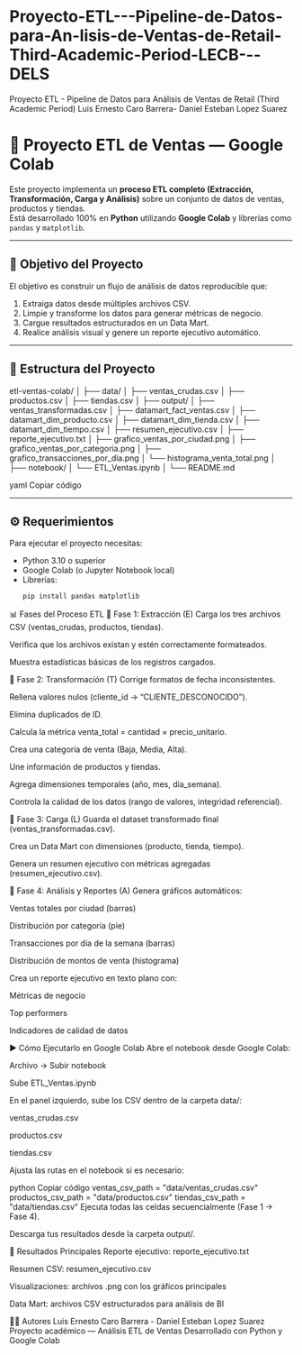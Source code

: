 # Proyecto-ETL---Pipeline-de-Datos-para-An-lisis-de-Ventas-de-Retail-Third-Academic-Period-LECB---DELS
Proyecto ETL - Pipeline de Datos para Análisis de Ventas de Retail (Third Academic Period) Luis Ernesto Caro Barrera- Daniel Esteban Lopez Suarez


# 🧠 Proyecto ETL de Ventas — Google Colab

Este proyecto implementa un **proceso ETL completo (Extracción, Transformación, Carga y Análisis)** sobre un conjunto de datos de ventas, productos y tiendas.  
Está desarrollado 100% en **Python** utilizando **Google Colab** y librerías como `pandas` y `matplotlib`.

---

## 🚀 Objetivo del Proyecto

El objetivo es construir un flujo de análisis de datos reproducible que:
1. Extraiga datos desde múltiples archivos CSV.
2. Limpie y transforme los datos para generar métricas de negocio.
3. Cargue resultados estructurados en un Data Mart.
4. Realice análisis visual y genere un reporte ejecutivo automático.

---

## 🧩 Estructura del Proyecto

etl-ventas-colab/
│
├── data/
│ ├── ventas_crudas.csv
│ ├── productos.csv
│ ├── tiendas.csv
│
├── output/
│ ├── ventas_transformadas.csv
│ ├── datamart_fact_ventas.csv
│ ├── datamart_dim_producto.csv
│ ├── datamart_dim_tienda.csv
│ ├── datamart_dim_tiempo.csv
│ ├── resumen_ejecutivo.csv
│ ├── reporte_ejecutivo.txt
│ ├── grafico_ventas_por_ciudad.png
│ ├── grafico_ventas_por_categoria.png
│ ├── grafico_transacciones_por_dia.png
│ └── histograma_venta_total.png
│
├── notebook/
│ └── ETL_Ventas.ipynb
│
└── README.md

yaml
Copiar código

---

## ⚙️ Requerimientos

Para ejecutar el proyecto necesitas:
- Python 3.10 o superior  
- Google Colab (o Jupyter Notebook local)
- Librerías:
  ```bash
  pip install pandas matplotlib
📊 Fases del Proceso ETL
🔹 Fase 1: Extracción (E)
Carga los tres archivos CSV (ventas_crudas, productos, tiendas).

Verifica que los archivos existan y estén correctamente formateados.

Muestra estadísticas básicas de los registros cargados.

🔹 Fase 2: Transformación (T)
Corrige formatos de fecha inconsistentes.

Rellena valores nulos (cliente_id → “CLIENTE_DESCONOCIDO”).

Elimina duplicados de ID.

Calcula la métrica venta_total = cantidad × precio_unitario.

Crea una categoría de venta (Baja, Media, Alta).

Une información de productos y tiendas.

Agrega dimensiones temporales (año, mes, día_semana).

Controla la calidad de los datos (rango de valores, integridad referencial).

🔹 Fase 3: Carga (L)
Guarda el dataset transformado final (ventas_transformadas.csv).

Crea un Data Mart con dimensiones (producto, tienda, tiempo).

Genera un resumen ejecutivo con métricas agregadas (resumen_ejecutivo.csv).

🔹 Fase 4: Análisis y Reportes (A)
Genera gráficos automáticos:

Ventas totales por ciudad (barras)

Distribución por categoría (pie)

Transacciones por día de la semana (barras)

Distribución de montos de venta (histograma)

Crea un reporte ejecutivo en texto plano con:

Métricas de negocio

Top performers

Indicadores de calidad de datos

▶️ Cómo Ejecutarlo en Google Colab
Abre el notebook desde Google Colab:

Archivo → Subir notebook

Sube ETL_Ventas.ipynb

En el panel izquierdo, sube los CSV dentro de la carpeta data/:

ventas_crudas.csv

productos.csv

tiendas.csv

Ajusta las rutas en el notebook si es necesario:

python
Copiar código
ventas_csv_path = "data/ventas_crudas.csv"
productos_csv_path = "data/productos.csv"
tiendas_csv_path = "data/tiendas.csv"
Ejecuta todas las celdas secuencialmente (Fase 1 → Fase 4).

Descarga tus resultados desde la carpeta output/.

🧾 Resultados Principales
Reporte ejecutivo: reporte_ejecutivo.txt

Resumen CSV: resumen_ejecutivo.csv

Visualizaciones: archivos .png con los gráficos principales

Data Mart: archivos CSV estructurados para análisis de BI

👨‍💻 Autores
Luis Ernesto Caro Barrera - Daniel Esteban Lopez Suarez
Proyecto académico — Análisis ETL de Ventas
Desarrollado con Python y Google Colab
